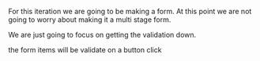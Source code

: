 For this iteration we are going to be making a form. At this point we are not going to worry about making it a multi stage form.

We are just going to focus on getting the validation down. 

the form items will be validate on a button click